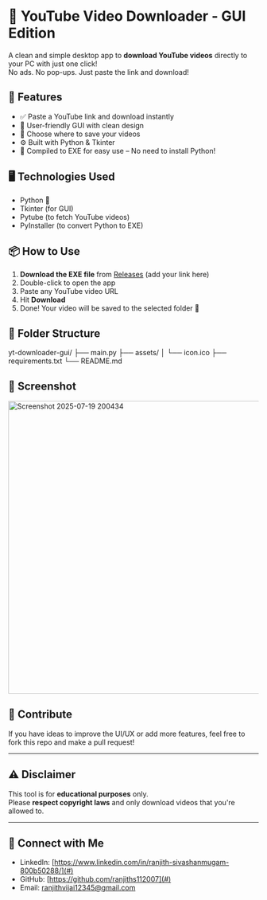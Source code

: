 # 🎥 YouTube Video Downloader - GUI Edition

A clean and simple desktop app to **download YouTube videos** directly to your PC with just one click!  
No ads. No pop-ups. Just paste the link and download!

## 🚀 Features

- ✅ Paste a YouTube link and download instantly
- 🎨 User-friendly GUI with clean design
- 📂 Choose where to save your videos
- ⚙️ Built with Python & Tkinter
- 🧊 Compiled to EXE for easy use – No need to install Python!

## 🖥️ Technologies Used

- Python 🐍
- Tkinter (for GUI)
- Pytube (to fetch YouTube videos)
- PyInstaller (to convert Python to EXE)

## 📦 How to Use

1. **Download the EXE file** from [Releases](#) (add your link here)
2. Double-click to open the app
3. Paste any YouTube video URL
4. Hit **Download**
5. Done! Your video will be saved to the selected folder 🎉

## 📁 Folder Structure

yt-downloader-gui/
├── main.py
├── assets/
│ └── icon.ico
├── requirements.txt
└── README.md

## 📸 Screenshot
<img width="749" height="588" alt="Screenshot 2025-07-19 200434" src="https://github.com/user-attachments/assets/918ac2d2-d6f0-48e3-8c25-59c1a7f67e76" />


## 🤝 Contribute

If you have ideas to improve the UI/UX or add more features, feel free to fork this repo and make a pull request!

---

## ⚠️ Disclaimer

This tool is for **educational purposes** only.  
Please **respect copyright laws** and only download videos that you're allowed to.

---

## 🔗 Connect with Me

- LinkedIn: [https://www.linkedin.com/in/ranjith-sivashanmugam-800b50288/](#)
- GitHub: [https://github.com/ranjiths112007](#)
- Email: ranjithvijai12345@gmail.com
